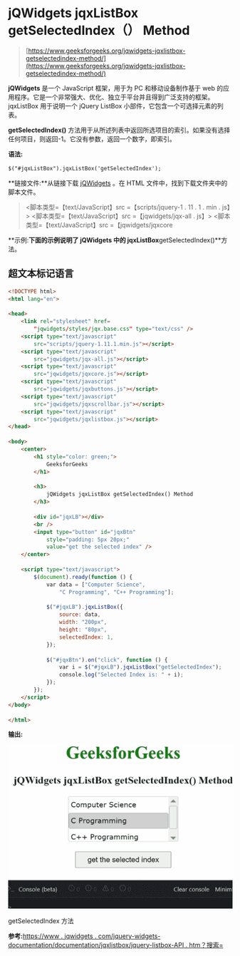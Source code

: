 # jQWidgets jqxListBox getSelectedIndex（） Method

> [https://www.geeksforgeeks.org/jqwidgets-jqxlistbox-getselectedindex-method/](https://www.geeksforgeeks.org/jqwidgets-jqxlistbox-getselectedindex-method/)

**jQWidgets** 是一个 JavaScript 框架，用于为 PC 和移动设备制作基于 web 的应用程序。它是一个非常强大、优化、独立于平台并且得到广泛支持的框架。jqxListBox 用于说明一个 jQuery ListBox 小部件，它包含一个可选择元素的列表。

**getSelectedIndex()** 方法用于从所述列表中返回所选项目的索引。如果没有选择任何项目，则返回-1。它没有参数，返回一个数字，即索引。

**语法:**

```html
$("#jqxListBox").jqxListBox('getSelectedIndex');
```

**链接文件:**从链接下载 [jQWidgets](https://www.jqwidgets.com/download/) 。在 HTML 文件中，找到下载文件夹中的脚本文件。

> <link rel="”stylesheet”" href="”jqwidgets/styles/jqx.base.css”" type="”text/css”">
> <脚本类型=【text/JavaScript】src =【scripts/jquery-1 . 11 . 1 . min . js】></脚本>
> <脚本类型=【text/JavaScript】src =【jqwidgets/jqx-all . js】></脚本>
> <脚本类型=【text/JavaScript】src =【jqwidgets/jqxcore

**示例:**下面的示例说明了 jQWidgets 中的 jqxListBox**getSelectedIndex()**方法。

## 超文本标记语言

```html
<!DOCTYPE html>
<html lang="en">

<head>
    <link rel="stylesheet" href=
        "jqwidgets/styles/jqx.base.css" type="text/css" />
    <script type="text/javascript" 
        src="scripts/jquery-1.11.1.min.js"></script>
    <script type="text/javascript" 
        src="jqwidgets/jqx-all.js"></script>
    <script type="text/javascript" 
        src="jqwidgets/jqxcore.js"></script>
    <script type="text/javascript" 
        src="jqwidgets/jqxbuttons.js"></script>
    <script type="text/javascript" 
        src="jqwidgets/jqxscrollbar.js"></script>
    <script type="text/javascript" 
        src="jqwidgets/jqxlistbox.js"></script>
</head>

<body>
    <center>
        <h1 style="color: green;">
            GeeksforGeeks
        </h1>

        <h3>
            jQWidgets jqxListBox getSelectedIndex() Method
        </h3>

        <div id="jqxLB"></div>
        <br />
        <input type="button" id="jqxBtn" 
            style="padding: 5px 20px;" 
            value="get the selected index" />
    </center>

    <script type="text/javascript">
        $(document).ready(function () {
            var data = ["Computer Science", 
                "C Programming", "C++ Programming"];

            $("#jqxLB").jqxListBox({
                source: data,
                width: "200px",
                height: "80px",
                selectedIndex: 1,
            });

            $("#jqxBtn").on("click", function () {
                var i = $("#jqxLB").jqxListBox("getSelectedIndex");
                console.log("Selected Index is: " + i);
            });
        });
    </script>
</body>

</html>
```

**输出:**

![](img/1af2c3b1426f8a525b7f2b535abcb7f8.png)

getSelectedIndex 方法

**参考:**[https://www . jqwidgets . com/jquery-widgets-documentation/documentation/jqxlistbox/jquery-listbox-API . htm？搜索=](https://www.jqwidgets.com/jquery-widgets-documentation/documentation/jqxlistbox/jquery-listbox-api.htm?search=)